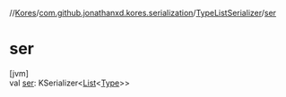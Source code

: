 //[Kores](../../../index.md)/[com.github.jonathanxd.kores.serialization](../index.md)/[TypeListSerializer](index.md)/[ser](ser.md)

# ser

[jvm]\
val [ser](ser.md): KSerializer<[List](https://kotlinlang.org/api/latest/jvm/stdlib/kotlin.collections/-list/index.html)<[Type](https://docs.oracle.com/javase/8/docs/api/java/lang/reflect/Type.html)>>
